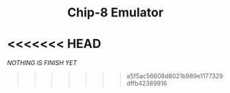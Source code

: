 <h1 align="center">Chip-8 Emulator</h1>

<<<<<<< HEAD
=======
_NOTHING IS FINISH YET_
>>>>>>> a5f5ac56608d8021b989e1177329dffb42389916



